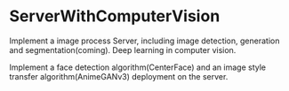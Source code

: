 # ServerWithComputerVision
Implement a image process Server, including image detection, generation and segmentation(coming). Deep learning in computer vision.

Implement a face detection algorithm(CenterFace) and an image style transfer algorithm(AnimeGANv3) deployment on the server.
